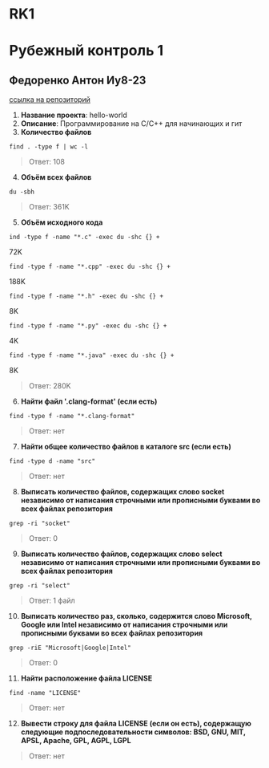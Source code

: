 # RK1
Рубежный контроль 1
===================

Федоренко Антон Иу8-23
--------------------

[ссылка на репозиторий](https://github.com/Dashark/hello-world)

1) **Название проекта**: hello-world
2) **Описание**: Программирование на С/С++ для начинающих и гит
3) **Количество файлов**
```
find . -type f | wc -l
```
> Ответ: 108
4) **Объём всех файлов**
```
du -sbh
```
> Ответ: 361K
5) **Объём исходного кода**
```
ind -type f -name "*.c" -exec du -shc {} +
```
72K
```
find -type f -name "*.cpp" -exec du -shc {} +
```
188K
```
find -type f -name "*.h" -exec du -shc {} +
```
8K
```
find -type f -name "*.py" -exec du -shc {} +
```
4K
```
find -type f -name "*.java" -exec du -shc {} +
```
8K
> Ответ: 280K
6) **Найти файл '.clang-format' (если есть)**
```
find -type f -name "*.clang-format"
```
> Ответ: нет
7) **Найти общее количество файлов в каталоге src (если есть)**
```
find -type d -name "src"
```
> Ответ: нет
8) **Выписать количество файлов, содержащих слово socket независимо от написания строчными или прописными буквами во всех файлах репозитория**
```
grep -ri "socket"
```
> Ответ: 0
9) **Выписать количество файлов, содержащих слово select независимо от написания строчными или прописными буквами во всех файлах репозитория**
```
grep -ri "select"
```
> Ответ: 1 файл
10) **Выписать количество раз, сколько, содержится слово Microsoft, Google или Intel независимо от написания строчными или прописными буквами во всех файлах репозитория**
```
grep -riE "Microsoft|Google|Intel"
```
> Ответ: 0
11) **Найти расположение файла LICENSE**
```
find -name "LICENSE"
```
> Ответ: нет
12) **Вывести строку для файла LICENSE (если он есть), содержащую следующие подпоследовательности символов: BSD, GNU, MIT, APSL, Apache, GPL, AGPL, LGPL**
> Ответ: нет
